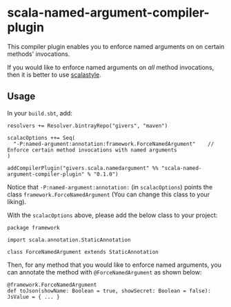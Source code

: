 scala-named-argument-compiler-plugin
=====================================

This compiler plugin enables you to enforce named arguments on on certain methods' invocations.

If you would like to enforce named arguments on *all* method invocations, then it is better to use [scalastyle](http://scalastyle.org).


Usage
------

In your `build.sbt`, add:

```
resolvers += Resolver.bintrayRepo("givers", "maven")

scalacOptions ++= Seq(
  "-P:named-argument:annotation:framework.ForceNamedArgument"    // Enforce certain method invocations with named arguments
)

addCompilerPlugin("givers.scala.namedargument" %% "scala-named-argument-compiler-plugin" % "0.1.0")
```

Notice that `-P:named-argument:annotation:` (in `scalacOptions`) points the class `framework.ForceNamedArgument` (You can change this class to your liking).

With the `scalacOptions` above, please add the below class to your project:

```
package framework

import scala.annotation.StaticAnnotation

class ForceNamedArgument extends StaticAnnotation
```

Then, for any method that you would like to enforce named arguments, you can annotate the method with `@ForceNamedArgument` as shown below:

```
@framework.ForceNamedArgument
def toJson(showName: Boolean = true, showSecret: Boolean = false): JsValue = { ... }
```
